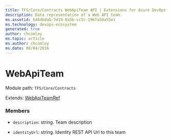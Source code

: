 ```yaml
---
title: TFS/Core/Contracts WebApiTeam API | Extensions for Azure DevOps Services
description: Data representation of a Web API team.
ms.assetid: b46dbdab-7d19-8a5b-cc5c-196fa50a55e1
ms.technology: devops-ecosystem
generated: true
author: chcomley
ms.topic: article
ms.author: chcomley
ms.date: 08/04/2016
---
```


# WebApiTeam

Module path: `TFS/Core/Contracts`

Extends: [WebApiTeamRef](../../../TFS/Core/Contracts/WebApiTeamRef.md)

### Members

- `description`: string. Team description

- `identityUrl`: string. Identity REST API Url to this team
